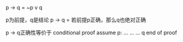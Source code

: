 p -> q = ~p v q


p为前提，q是结论
p -> q = 若前提p正确，那么q也绝对正确

p -> q正确性等价于
conditional proof
assume p:
    ...
    ...
    ...
    q
end of proof